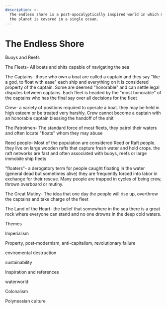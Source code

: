 ```yaml
---
description: >-
  The endless shore is a post-apocalyptically inspired world in which most of
  the planet is covered in a single ocean.
---
```


# The Endless Shore

Buoys and Reefs

The Fleets- All boats and shits capable of navigating the sea

The Captains- those who own a boat are called a captain and they say "like a god, to float with ease" each ship and everything on it is considered property of the captain. Some are deemed "honorable" and can settle legal disputes between captains. Each fleet is headed by the "most honorable" of the captains who has the final say over all decisions for the fleet

Crew- a variety of positions required to operate a boat. they may be held in high esteem or be treated very harshly. Crew cannot become a captain with an honorable captain blessing the handoff of the shit

The Patrolmen- The standard force of most fleets, they patrol their waters and often locate "floats" whom they may abuse

Reed people- Most of the population are considered Reed or Raft people. they live on large wooden rafts that capture fresh water and hold crops. the raft networks are fast and often associated with buoys, reefs or large immobile ship fleets

"floaters"- a derogatory term for people caught floating in the water \(general dead but sometimes alive\) they  are frequently forced into labor in exchange for their rescue. Many people are trapped in cycles of being crew, thrown overboard or mutiny.





The Great Mutiny- The idea that one day the people will rise up, overthrow the captains and take charge of the fleet

The Land of the Heart- the belief that somewhere in the sea there is a great rock where everyone can stand and no one drowns in the deep cold waters.





Themes

Imperialism

Property, post-modernism, anti-capitalism, revolutionary failure

enviromental destruction

sustainability





Inspiration and references

waterworld

Colonalism

Polyneasian culture

